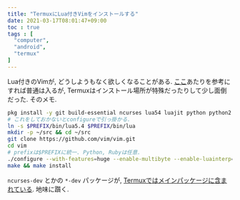 ```yaml
---
title: "TermuxにLua付きVimをインストールする"
date: 2021-03-17T08:01:47+09:00
toc : true
tags : [
  "computer",
  "android",
  "termux"
]
---
```


Lua付きのVimが, どうしようもなく欲しくなることがある.
[ここ](https://qiita.com/Fendo181/items/8a5545cd7550bd9a3c91)あたりを参考にすれば普通は入るが,
Termuxはインストール場所が特殊だったりして少し面倒だった.
そのメモ.

```bash
pkg install -y git build-essential ncurses lua54 luajit python python2 ruby
# これをしておかないとconfigureで引っ掛かる.
ln -s $PREFIX/bin/lua5.4 $PREFIX/bin/lua
mkdir -p ~/src && cd ~/src
git clone https://github.com/vim/vim.git
cd vim
# prefixは$PREFIXに統一. Python, Rubyは任意.
./configure --with-features=huge --enable-multibyte --enable-luainterp=dynamic --with-lua-prefix=$PREFIX --enable-gpm --enable-cscope --enable-fontset --enable-fail-if-missing --prefix=$PREFIX --enable-pythoninterp=dynamic --enable-python3interp=dynamic --enable-rubyinterp=dynamic
make && make install
```

`ncurses-dev` とかの `*-dev` パッケージが,
[Termuxではメインパッケージに含まれている](https://wiki.termux.com/wiki/No_more_-dev_packages).
地味に躓く.